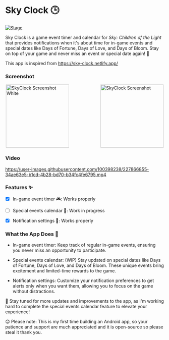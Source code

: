 # Sky Clock 🕒 
[![Stage](https://img.shields.io/badge/Stage-Beta-green)]()

Sky Clock is a game event timer and calendar for _Sky: Children of the Light_ that provides notifications when it's about time for in-game events and special dates like Days of Fortune, Days of Love, and Days of Bloom. Stay on top of your game and never miss an event or special date again! 🎉

This app is inspired from https://sky-clock.netlify.app/

### Screenshot

<div style="display: flex; justify-content: center; align-items: center; gap: 100px;">
    <img src="https://user-images.githubusercontent.com/100398238/227861425-e4e0aa5d-a856-4bd2-8176-294f2a02e4fe.jpg" alt="SkyClock Screenshot White" width="200">
  <img src="https://user-images.githubusercontent.com/100398238/227860901-ce24d883-a812-4e3b-bb81-4d153f2bb653.jpg" alt="SkyClock Screenshot" width="200">

</div>

### Video

https://user-images.githubusercontent.com/100398238/227866855-34ae63e5-b1cd-4b28-bd70-b34fc4fe6795.mp4

### Features ✨

- [x]  In-game event timer 🎮: Works properly

- [ ]  Special events calendar 📅: Work in progress

- [x] Notification settings 🔔: Works properly

### What the App Does 🎯

- In-game event timer: Keep track of regular in-game events, ensuring you never miss an opportunity to participate.

- Special events calendar: (WIP) Stay updated on special dates like Days of Fortune, Days of Love, and Days of Bloom. These unique events bring excitement and limited-time rewards to the game.

- Notification settings: Customize your notification preferences to get alerts only when you want them, allowing you to focus on the game without distractions.

🚀 Stay tuned for more updates and improvements to the app, as I'm working hard to complete the special events calendar feature to elevate your experience!

😊 Please note: This is my first time building an Android app, so your patience and support are much appreciated and it is open-source so please steal it thank you.
